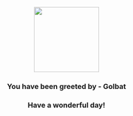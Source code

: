 <p align="center">
    <img src="https://raw.githubusercontent.com/PokeAPI/sprites/master/sprites/pokemon/42.png" width="150" height="150">
</p>
<h3 align="center">You have been greeted by - <b>Golbat</b></h3>
<h3 align="center">Have a wonderful day!</h3>
